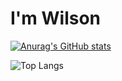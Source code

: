 # I'm Wilson

[![Anurag's GitHub stats](https://github-readme-stats.vercel.app/api?username=wilsonnjoroge)](https://github.com/wilsonnjoroge/github-readme-stats)

![Top Langs](https://github-readme-stats.vercel.app/api/top-langs/?username=wilsonnjoroge&layout=compact)
